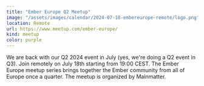 ```yaml
---
title: "Ember Europe Q2 Meetup"
image: "/assets/images/calendar/2024-07-18-embereurope-remote/logo.png"
location: Remote
url: https://www.meetup.com/ember-europe/
kind: meetup
color: purple
---
```


We are back with our Q2 2024 event in July (yes, we're doing a Q2 event in Q3).
Join remotely on July 18th starting from 19:00 CEST. The Ember Europe meetup
series brings together the Ember community from all of Europe once a quarter.
The meetup is organized by Mainmatter.
